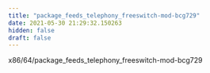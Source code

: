 ```yaml
---
title: "package_feeds_telephony_freeswitch-mod-bcg729"
date: 2021-05-30 21:29:32.150263
hidden: false
draft: false
---
```


x86/64/package_feeds_telephony_freeswitch-mod-bcg729

